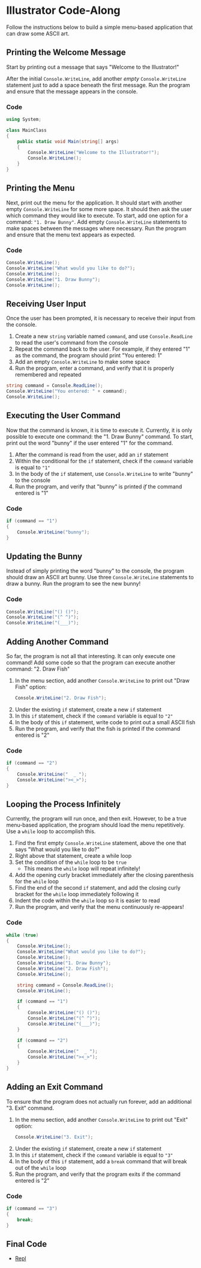 # Illustrator Code-Along
Follow the instructions below to build a simple menu-based application that can draw some ASCII art.

## Printing the Welcome Message
Start by printing out a message that says "Welcome to the Illustrator!"

After the initial `Console.WriteLine`, add another _empty_ `Console.WriteLine` statement just to add a space beneath the first message. Run the program and ensure that the message appears in the console.

### Code
```cs
using System;

class MainClass
{
	public static void Main(string[] args)
	{
		Console.WriteLine("Welcome to the Illustrator!");
		Console.WriteLine();
	}
}
```

## Printing the Menu
Next, print out the menu for the application. It should start with another empty `Console.WriteLine` for some more space. It should then ask the user which command they would like to execute. To start, add one option for a command: `"1. Draw Bunny"`. Add empty `Console.WriteLine` statements to make spaces between the messages where necessary. Run the program and ensure that the menu text appears as expected.

### Code
```cs
Console.WriteLine();
Console.WriteLine("What would you like to do?");
Console.WriteLine();
Console.WriteLine("1. Draw Bunny");
Console.WriteLine();
```

## Receiving User Input
Once the user has been prompted, it is necessary to receive their input from the console.

1. Create a new `string` variable named `command`, and use `Console.ReadLine` to read the user's command from the console
1. Repeat the command back to the user. For example, if they entered "1" as the command, the program should print "You entered: 1"
1. Add an empty `Console.WriteLine` to make some space
2. Run the program, enter a command, and verify that it is properly remembered and repeated

```cs
string command = Console.ReadLine();
Console.WriteLine("You entered: " + command);
Console.WriteLine();
```

## Executing the User Command
Now that the command is known, it is time to execute it. Currently, it is only possible to execute one command: the "1. Draw Bunny" command. To start, print out the word "bunny" if the user entered "1" for the command.

1. After the command is read from the user, add an `if` statement
1. Within the conditional for the `if` statement, check if the `command` variable is equal to `"1"`
1. In the body of the `if` statement, use `Console.WriteLine` to write "bunny" to the console
1. Run the program, and verify that "bunny" is printed _if_ the command entered is "1"

### Code
```cs
if (command == "1")
{
    Console.WriteLine("bunny");
}
```

## Updating the Bunny
Instead of simply printing the word "bunny" to the console, the program should draw an ASCII art bunny. Use three `Console.WriteLine` statements to draw a bunny. Run the program to see the new bunny!

### Code
```cs
Console.WriteLine("() ()");
Console.WriteLine("(^ ^)");
Console.WriteLine("(___)");
```

## Adding Another Command
So far, the program is not all that interesting. It can only execute one command! Add some code so that the program can execute another command: "2. Draw Fish"

1. In the menu section, add another `Console.WriteLine` to print out "Draw Fish" option:
    ```cs
    Console.WriteLine("2. Draw Fish");
    ```
1. Under the existing `if` statement, create a new `if` statement
1. In this `if` statement, check if the `command` variable is equal to `"2"`
1. In the body of this `if` statement, write code to print out a small ASCII fish
1. Run the program, and verify that the fish is printed if the command entered is "2"

### Code
```cs
if (command == "2")
{
    Console.WriteLine("  _ ");
    Console.WriteLine("><_>");
}
```

## Looping the Process Infinitely
Currently, the program will run once, and then exit. However, to be a true menu-based application, the program should load the menu repetitively. Use a `while` loop to accomplish this.

1. Find the first empty `Console.WriteLine` statement, above the one that says "What would you like to do?"
1. Right above that statement, create a while loop
1. Set the condition of the `while` loop to be `true`
    - This means the `while` loop will repeat infinitely!
1. Add the opening curly bracket immediately after the closing parenthesis for the `while` loop
1. Find the end of the second `if` statement, and add the closing curly bracket for the `while` loop immediately following it
1. Indent the code within the `while` loop so it is easier to read
1. Run the program, and verify that the menu continuously re-appears!

### Code
```cs
while (true)
{
    Console.WriteLine();
    Console.WriteLine("What would you like to do?");
    Console.WriteLine();
    Console.WriteLine("1. Draw Bunny");
    Console.WriteLine("2. Draw Fish");
    Console.WriteLine();

    string command = Console.ReadLine();
    Console.WriteLine();

    if (command == "1")
    {
        Console.WriteLine("() ()");
        Console.WriteLine("(^ ^)");
        Console.WriteLine("(___)");
    }

    if (command == "2")
    {
        Console.WriteLine("  _ ");
        Console.WriteLine("><_>");
    }
}
```

## Adding an Exit Command
To ensure that the program does not actually run forever, add an additional "3. Exit" command.

1. In the menu section, add another `Console.WriteLine` to print out "Exit" option:
    ```cs
    Console.WriteLine("3. Exit");
    ```
1. Under the existing `if` statement, create a new `if` statement
1. In this `if` statement, check if the `command` variable is equal to `"3"`
2. In the body of this `if` statement, add a `break` command that will break out of the `while` loop
3. Run the program, and verify that the program exits if the command entered is "2"

### Code
```cs
if (command == "3")
{
    break;
}
```

## Final Code
- [Repl](https://repl.it/@JosephMaxwell/Cs101BasicReviewComplete#main.cs)
